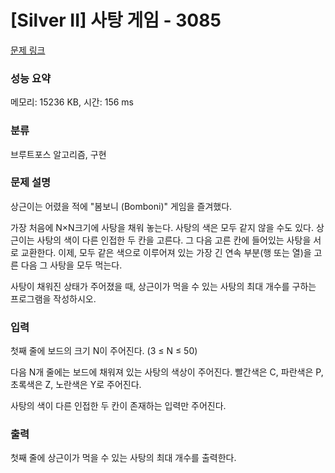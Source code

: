 # [Silver II] 사탕 게임 - 3085 

[문제 링크](https://www.acmicpc.net/problem/3085) 

### 성능 요약

메모리: 15236 KB, 시간: 156 ms

### 분류

브루트포스 알고리즘, 구현

### 문제 설명

<p>상근이는 어렸을 적에 "봄보니 (Bomboni)" 게임을 즐겨했다.</p>

<p>가장 처음에 N×N크기에 사탕을 채워 놓는다. 사탕의 색은 모두 같지 않을 수도 있다. 상근이는 사탕의 색이 다른 인접한 두 칸을 고른다. 그 다음 고른 칸에 들어있는 사탕을 서로 교환한다. 이제, 모두 같은 색으로 이루어져 있는 가장 긴 연속 부분(행 또는 열)을 고른 다음 그 사탕을 모두 먹는다.</p>

<p>사탕이 채워진 상태가 주어졌을 때, 상근이가 먹을 수 있는 사탕의 최대 개수를 구하는 프로그램을 작성하시오.</p>

### 입력 

 <p>첫째 줄에 보드의 크기 N이 주어진다. (3 ≤ N ≤ 50)</p>

<p>다음 N개 줄에는 보드에 채워져 있는 사탕의 색상이 주어진다. 빨간색은 C, 파란색은 P, 초록색은 Z, 노란색은 Y로 주어진다.</p>

<p>사탕의 색이 다른 인접한 두 칸이 존재하는 입력만 주어진다.</p>

### 출력 

 <p>첫째 줄에 상근이가 먹을 수 있는 사탕의 최대 개수를 출력한다.</p>

